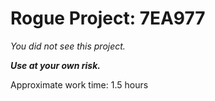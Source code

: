 # Rogue Project: 7EA977

*You did not see this project.*

***Use at your own risk.***

Approximate work time: 1.5 hours
